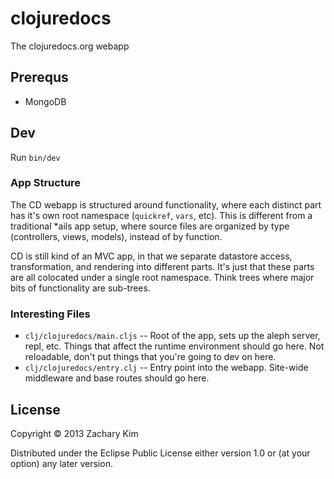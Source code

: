 # clojuredocs

The clojuredocs.org webapp

## Prerequs

* MongoDB

## Dev

Run `bin/dev`

### App Structure

The CD webapp is structured around functionality, where each distinct part has it's own root namespace (`quickref`, `vars`, etc). This is different from a traditional *ails app setup, where source files are organized by type (controllers, views, models), instead of by function.

CD is still kind of an MVC app, in that we separate datastore access, transformation, and rendering into different parts. It's just that these parts are all colocated under a single root namespace. Think trees where major bits of functionality are sub-trees.

### Interesting Files

* `clj/clojuredocs/main.cljs` -- Root of the app, sets up the aleph server, repl, etc. Things that affect the runtime environment should go here. Not reloadable, don't put things that you're going to dev on here.
* `clj/clojuredocs/entry.clj` -- Entry point into the webapp. Site-wide middleware and base routes should go here.


## License

Copyright © 2013 Zachary Kim

Distributed under the Eclipse Public License either version 1.0 or (at
your option) any later version.
